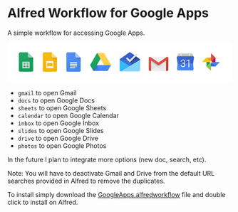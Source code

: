 # Alfred Workflow for Google Apps
A simple workflow for accessing Google Apps.

![Icons](icons.jpg)

* `gmail` to open Gmail
* `docs` to open Google Docs
* `sheets` to open Google Sheets
* `calendar` to open Google Calendar
* `inbox` to open Google Inbox
* `slides` to open Google Slides
* `drive` to open Google Drive
* `photos` to open Google Photos

In the future I plan to integrate more options (new doc, search, etc).

Note: You will have to deactivate Gmail and Drive from the default URL searches provided in Alfred to remove the duplicates.

To install simply download the [GoogleApps.alfredworkflow](GoogleApps.alfredworkflow?raw=true) file and double click to install on Alfred.
